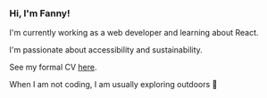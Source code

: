 ### Hi, I'm Fanny!

I'm currently working as a web developer and learning about React.

I'm passionate about accessibility and sustainability. 

See my formal CV [here](https://fannysofia.github.io/cv/).

When I am not coding, I am usually exploring outdoors 🌲

<!--
**fannysofia/fannysofia** is a ✨ _special_ ✨ repository because its `README.md` (this file) appears on your GitHub profile.

Here are some ideas to get you started:

- 🔭 I’m currently working on ...
- 🌱 I’m currently learning ...
- 👯 I’m looking to collaborate on ...
- 🤔 I’m looking for help with ...
- 💬 Ask me about ...
- 📫 How to reach me: ...
- 😄 Pronouns: ...
- ⚡ Fun fact: ...
-->
